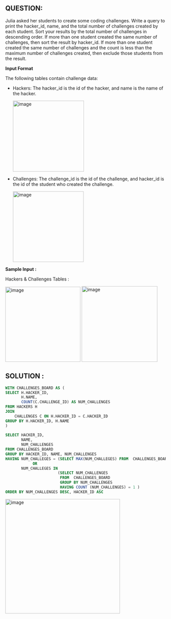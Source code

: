 ## QUESTION:
Julia asked her students to create some coding challenges. Write a query to print the hacker_id, name, and the total number of
challenges created by each student. Sort your results by the total number of challenges in descending order. If more than one 
student created the same number of challenges, then sort the result by hacker_id. If more than one student created the same 
number of challenges and the count is less than the maximum number of challenges created, then exclude those students from the 
result.

**Input Format**

The following tables contain challenge data:

- Hackers: The hacker_id is the id of the hacker, and name is the name of the hacker.
  
  <img width="223" alt="image" src="https://github.com/user-attachments/assets/74e408be-3993-48a2-aae6-9af92a4cb145" />

- Challenges: The challenge_id is the id of the challenge, and hacker_id is the id of the student who created the challenge.
  
  <img width="222" alt="image" src="https://github.com/user-attachments/assets/9c2cfafc-4128-4a00-b827-78daa597503f" />

**Sample Input :**

  Hackers & Challenges Tables :

  <img width="236" alt="image" src="https://github.com/user-attachments/assets/5f55e648-fb9b-4e81-8dc0-698ba4669349" />  <img width="238" alt="image" src="https://github.com/user-attachments/assets/6e729250-2ff7-41e6-b51f-7eb21b0e52ca" />

## SOLUTION :
```SQL
WITH CHALLENGES_BOARD AS (
SELECT H.HACKER_ID, 
       H.NAME, 
       COUNT(C.CHALLENGE_ID) AS NUM_CHALLENGES
FROM HACKERS H
JOIN 
    CHALLENGES C ON H.HACKER_ID = C.HACKER_ID
GROUP BY H.HACKER_ID, H.NAME
)
    
SELECT HACKER_ID, 
       NAME, 
       NUM_CHALLENGES 
FROM CHALLENGES_BOARD
GROUP BY HACKER_ID, NAME, NUM_CHALLENGES 
HAVING NUM_CHALLEGES = (SELECT MAX(NUM_CHALLEGES) FROM  CHALLENGES_BOARD ) 
            OR
       NUM_CHALLEGES IN 
                       (SELECT NUM_CHALLENGES 
                        FROM  CHALLENGES_BOARD 
                        GROUP BY NUM_CHALLENGES 
                        HAVING COUNT (NUM_CHALLENGES) = 1 ) 
ORDER BY NUM_CHALLENGES DESC, HACKER_ID ASC
```
<img width="360" alt="image" src="https://github.com/user-attachments/assets/61468a7a-b7a5-4310-9a8f-8a1c1e693df8" />

